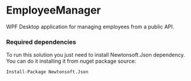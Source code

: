 # EmployeeManager
WPF Desktop application for managing employees from a public API.

### Required dependencies
To run this solution you just need to install Newtonsoft.Json dependency. You can do it installing it from nuget package source:

```Install-Package Newtonsoft.Json```
